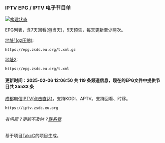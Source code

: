 ### IPTV EPG / IPTV 电子节目单 
[![构建状态](https://danzhu-01.coding.net/badges/cd-telecom-iptv/job/4743661/build.svg)](/)

EPG列表，含7天回看(包当天)，5天预告，每天更新至少两次。

[地址1(gz压缩)](https://epg.zsdc.eu.org/t.xml.gz): 

    https://epg.zsdc.eu.org/t.xml.gz

[地址2](https://epg.zsdc.eu.org/t.xml): 

    https://epg.zsdc.eu.org/t.xml

#### 更新时间：2025-02-06 12:06:50 共 119 条频道信息，现在的EPG文件中提供节目共 35533 条

[成都电信IPTV(点击直达)](https://iptv.zsdc.eu.org)，支持KODI、APTV。支持回看、时移。

    https://iptv.zsdc.eu.org

###### 有问题？更新不及时？[联系我](https://github.com/suzukua/epg/issues)

基于项目[TakcC](https://github.com/TakcC/PHP-EPG-Docker-Server)的项目生成。
